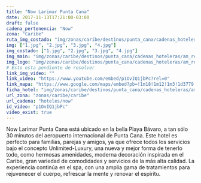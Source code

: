 ```yaml
---
title: "Now Larimar Punta Cana"
date: 2017-11-13T17:21:00-03:00
draft: false
cadena_pertenencia: "Now"
zona: "Caribe"
ruta_img_costado: "img/zonas/caribe/destinos/punta_cana/cadenas_hoteleras/am_resort/now/now_larimar_punta_cana/imagenes_hotel/"
img: ["1.jpg", "2.jpg", "3.jpg", "4.jpg"]
img_costado: ["1.jpg", "2.jpg", "3.jpg", "4.jpg"]
img_main: "img/zonas/caribe/destinos/punta_cana/cadenas_hoteleras/am_resort/now/now_larimar_punta_cana/now_larimar_punta_cana.jpg"
img_logo: "img/zonas/caribe/destinos/punta_cana/cadenas_hoteleras/am_resort/now/now_larimar_punta_cana/logo_hotel/logo_now_larimar_punta_cana.jpg"
# Esto esta pendiente de resolver
link_img_video: ""
link_video: "https://www.youtube.com/embed/p1OvIQ1jbPc?rel=0"
link_mapa: "https://www.google.com/maps/embed?pb=!1m18!1m12!1m3!1d3779.659896891538!2d-68.41783378510486!3d18.679251787316804!2m3!1f0!2f0!3f0!3m2!1i1024!2i768!4f13.1!3m3!1m2!1s0x8ea8ec911a5764ed%3A0xc6fe28911ebb6b16!2sNow+Larimar+Punta+Cana!5e0!3m2!1ses!2scl!4v1510606058150"
ficha_hotel: "img/zonas/caribe/destinos/punta_cana/cadenas_hoteleras/am_resort/now/now_larimar_punta_cana/now_larimar_punta_cana.pdf"
url_zona: "zonas/caribe/caribe"
url_cadena: "hoteles/now"
id_video: "p1OvIQ1jbPc"
video_exist: true
---
```

Now Larimar Punta Cana está ubicado en la bella Playa Bávaro, a tan sólo 30 minutos del aeropuerto internacional de Punta Cana. Este hotel es perfecto para familias, parejas y amigos, ya que ofrece todos los servicios bajo el concepto Unlimited-Luxury, una nueva y mejor forma de tenerlo todo, como hermosas amenidades, moderna decoración inspirada en el Caribe, gran variedad de comodidades y servicios de la más alta calidad. La experiencia continúa en el spa, con una amplia gama de tratamientos para rejuvenecer el cuerpo, refrescar la mente y renovar el espíritu.

